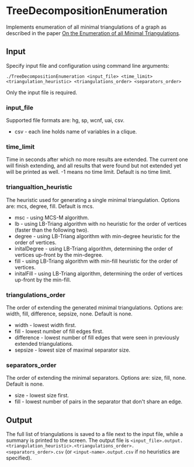 # TreeDecompositionEnumeration

Implements enumeration of all minimal triangulations of a graph as described in the paper [On the Enumeration of all Minimal Triangulations](http://arxiv.org/abs/1604.02833).

## Input

Specify input file and configuration using command line arguments:
```
./TreeDecompositionEnumeration <input_file> <time_limit> <triangulation_heuristic> <triangulations_order> <separators_order>
```
Only the input file is required.

### input_file
Supported file formats are: hg, sp, wcnf, uai, csv.
* csv - each line holds name of variables in a clique.

### time_limit
Time in seconds after which no more results are extended. The current one will finish extending, and all results that were found but not extended yet will be printed as well.
-1 means no time limit.
Default is no time limit.

### triangualtion_heuristic
The heuristic used for generating a single minimal triangulation.
Options are: mcs, degree, fill. Default is mcs.
* msc - using MCS-M algorithm.
* lb - using LB-Triang algorithm with no heuristic for the order of vertices (faster than the following two).
* degree - using LB-Triang algorithm with min-degree heuristic for the order of vertices.
* initalDegree - using LB-Triang algorithm, determining the order of vertices up-front by the min-degree.
* fill - using LB-Triang algorithm with min-fill heuristic for the order of vertices.
* initalFill - using LB-Triang algorithm, determining the order of vertices up-front by the min-fill.

### triangulations_order
The order of extending the generated minimal triangulations.
Options are: width, fill, difference, sepsize, none. Default is none.
* width - lowest width first.
* fill - lowest number of fill edges first.
* difference - lowest number of fill edges that were seen in previously extended triangulations.
* sepsize - lowest size of maximal separator size.

### separators_order
The order of extending the minimal separators.
Options are: size, fill, none. Default is none.
* size - lowest size first.
* fill - lowest number of pairs in the separator that don't share an edge.

## Output

The full list of triangulations is saved to a file next to the input file, while a summary is printed to the screen.
The output file is `<input_file>.output.<triangulation_heuristic>.<triangulations_order>.<separators_order>.csv` (or `<input-name>.output.csv` if no heuristics are specified).
